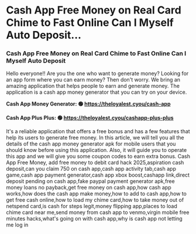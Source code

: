 # Cash App Free Money on Real Card Chime to Fast Online Can I Myself Auto Deposit...

### Cash App Free Money on Real Card Chime to Fast Online Can I Myself Auto Deposit 

Hello everyone!! Are you the one who want to generate money? Looking for an app form where you can earn money? Then don't worry. We bring an amazing application that helps people to earn and generate money. The application is a cash app money generator that you can try on your device.

<strong>Cash App Money Generator: 🟢 https://theloyalest.cyou/cash-app</strong>

<strong>Cash App Plus Plus: 🟢 https://theloyalest.cyou/cashapp-plus-plus</strong>

It's a reliable application that offers a free bonus and has a few features that help its users to generate free money. In this article, we will tell you all the details of the cash app money generator apk for mobile users that you should know before using this application. Also, it will guide you to operate this app and we will give you some coupon codes to earn extra bonus. Cash App Free Money, add free money to debit card hack 2025,aspiration cash deposit,can you claim 750 on cash app,cash app activity tab,cash app game,cash app payment generator,cash app xbox boost,cashapp link,direct deposit pending on cash app,fake paypal payment generator apk,free money loans no payback,get free money on cash app,how cash app works,how does the cash app make money,how to add to cash app,how to get free cash online,how to load my chime card,how to take money out of netspend card,is cash for steps legit,money flipping app,places to load chime card near me,send money from cash app to venmo,virgin mobile free minutes hacks,what's going on with cash app,why is cash app not letting me log in
